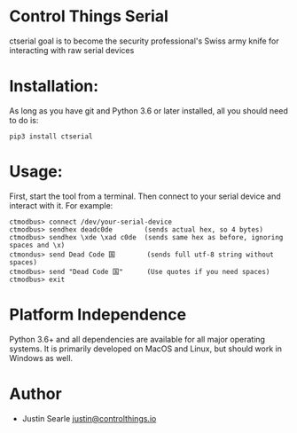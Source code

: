# Control Things Serial

ctserial goal is to become the security professional's Swiss army knife for interacting with raw serial devices

# Installation:

As long as you have git and Python 3.6 or later installed, all you should need to do is:

```
pip3 install ctserial
```

# Usage:

First, start the tool from a terminal.  Then connect to your serial device and interact with it.  For example:

```
ctmodbus> connect /dev/your-serial-device
ctmodbus> sendhex deadc0de        (sends actual hex, so 4 bytes)
ctmodbus> sendhex \xde \xad c0de  (sends same hex as before, ignoring spaces and \x)
ctmondus> send Dead Code 国        (sends full utf-8 string without spaces)
ctmodbus> send "Dead Code 国"      (Use quotes if you need spaces)
ctmodbus> exit
```

# Platform Independence

Python 3.6+ and all dependencies are available for all major operating systems.  It is primarily developed on MacOS and Linux, but should work in Windows as well.

# Author

* Justin Searle <justin@controlthings.io>

